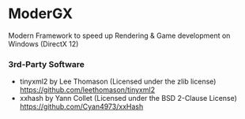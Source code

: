 # ModerGX
Modern Framework to speed up Rendering &amp; Game development on Windows (DirectX 12)

### 3rd-Party Software

- tinyxml2 by Lee Thomason (Licensed under the zlib license)
  https://github.com/leethomason/tinyxml2
- xxhash by Yann Collet (Licensed under the BSD 2-Clause License)
  https://github.com/Cyan4973/xxHash

